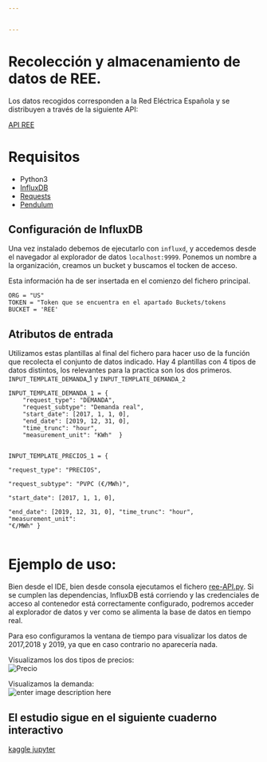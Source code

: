 ```yaml
---


---
```


<h1 id="recolección-y-almacenamiento-de-datos-de-ree.">Recolección y almacenamiento de datos de REE.</h1>
<p>Los datos recogidos corresponden a la Red Eléctrica Española y se distribuyen a través de la siguiente API:</p>
<p><a href="https://apidatos.ree.es/">API REE</a></p>
<h1 id="requisitos">Requisitos</h1>
<ul>
<li>Python3</li>
<li><a href="https://v2.docs.influxdata.com/v2.0/get-started/">InfluxDB</a></li>
<li><a href="https://requests.readthedocs.io/en/master/">Requests</a></li>
<li><a href="https://pendulum.eustace.io/docs/">Pendulum</a></li>
</ul>
<h2 id="configuración-de-influxdb">Configuración de InfluxDB</h2>
<p>Una vez instalado debemos de ejecutarlo con <code>influxd</code>, y accedemos desde el navegador al explorador de datos <code>localhost:9999</code>. Ponemos un nombre a la organización, creamos un bucket y buscamos el tocken de acceso.</p>
<p>Esta información ha de ser insertada en el comienzo del fichero principal.</p>
<pre><code>ORG = "US"  
TOKEN = "Token que se encuentra en el apartado Buckets/tokens
BUCKET = 'REE'  
</code></pre>
<h2 id="atributos-de-entrada">Atributos de entrada</h2>
<p>Utilizamos estas plantillas al final del fichero para hacer uso de la función que recolecta el conjunto de datos indicado. Hay 4 plantillas con 4 tipos de datos distintos, los relevantes para la practica son los dos primeros.<br>
<code>INPUT_TEMPLATE_DEMANDA</code>_1 y <code>INPUT_TEMPLATE_DEMANDA_2</code></p>
<pre><code>INPUT_TEMPLATE_DEMANDA_1 = {  
    "request_type": "DEMANDA",  
    "request_subtype": "Demanda real",  
    "start_date": [2017, 1, 1, 0],  
    "end_date": [2019, 12, 31, 0],
    "time_trunc": "hour",
    "measurement_unit": "KWh"  }

INPUT_TEMPLATE_PRECIOS_1 = {  
    "request_type": "PRECIOS",  
    "request_subtype": "PVPC (€/MWh)",  
    "start_date": [2017, 1, 1, 0],  
    "end_date": [2019, 12, 31, 0],
    "time_trunc": "hour",
    "measurement_unit": "€/MWh"  }
</code></pre>
<h1 id="ejemplo-de-uso">Ejemplo de uso:</h1>
<p>Bien desde el IDE, bien desde consola ejecutamos el fichero <a href="http://ree-API.py">ree-API.py</a>. Si se cumplen las dependencias, InfluxDB está corriendo y las credenciales de acceso al contenedor está correctamente configurado, podremos acceder al explorador de datos y ver como se alimenta la base de datos en tiempo real.</p>
<p>Para eso configuramos la ventana de tiempo para visualizar los datos de 2017,2018 y 2019, ya que en caso contrario no aparecería nada.</p>
<p>Visualizamos los dos tipos de precios:<br>
<img src="https://raw.githubusercontent.com/frapercan/REE-INFLUXDB/master/img/precio.png" alt="Precio"></p>
<p>Visualizamos la demanda:<br>
<img src="https://raw.githubusercontent.com/frapercan/REE-INFLUXDB/master/img/demanda.png" alt="enter image description here"></p>
<h2 id="el-estudio-sigue-en-el-siguiente-cuaderno-interactivo">El estudio sigue en el siguiente cuaderno interactivo</h2>
<p><a href="Seguimos%20con%20nuestroe%20experimento%20estudio:%20https://www.kaggle.com/xaxipirulazo/precio-y-demanda-de-ree-estudio-y-predicci-n">kaggle jupyter</a></p>


